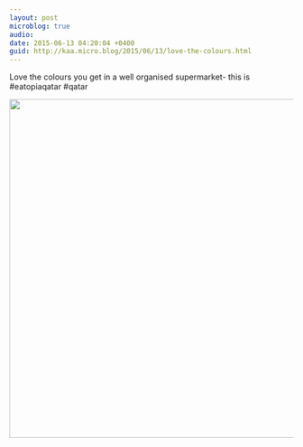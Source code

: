 ```yaml
---
layout: post
microblog: true
audio: 
date: 2015-06-13 04:20:04 +0400
guid: http://kaa.micro.blog/2015/06/13/love-the-colours.html
---
```

Love the colours you get in a well organised supermarket- this is #eatopiaqatar #qatar

<img src="http://www.kaa.bz/uploads/2018/3cd7c08a0e.jpg" width="600" height="600" />
